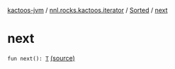 [kactoos-jvm](../../index.md) / [nnl.rocks.kactoos.iterator](../index.md) / [Sorted](index.md) / [next](./next.md)

# next

`fun next(): `[`T`](index.md#T) [(source)](https://github.com/neonailol/kactoos/blob/master/kactoos-jvm/src/main/kotlin/nnl/rocks/kactoos/iterator/Sorted.kt#L56)